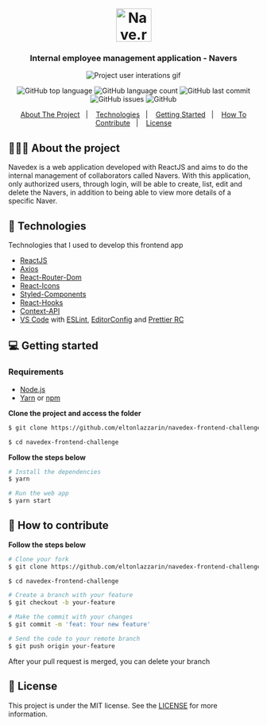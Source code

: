 <h1 align="center">
	<img alt="Nave.rs logo" src="https://github.com/eltonlazzarin/navedex-frontend-challenge/blob/master/src/assets/nave.png" height="67px" width="71px" />
</h1>

<h3 align="center">
  Internal employee management application - Navers
</h3>

<p align="center">
<img alt="Project user interations gif" src="https://github.com/eltonlazzarin/navedex-frontend-challenge/blob/master/screenshots/navedex-user-interations.gif" />
</p>

<p align="center">
  <img alt="GitHub top language" src="https://img.shields.io/github/languages/top/eltonlazzarin/navedex-frontend-challenge">

  <img alt="GitHub language count" src="https://img.shields.io/github/languages/count/eltonlazzarin/navedex-frontend-challenge">

  <img alt="GitHub last commit" src="https://img.shields.io/github/last-commit/eltonlazzarin/navedex-frontend-challenge">

  <img alt="GitHub issues" src="https://img.shields.io/github/issues/eltonlazzarin/navedex-frontend-challenge">

  <img alt="GitHub" src="https://img.shields.io/github/license/eltonlazzarin/navedex-frontend-challenge">
</p>

<p align="center">
  <a href="#-about-the-project">About The Project</a>&nbsp;&nbsp;&nbsp;|&nbsp;&nbsp;&nbsp;
  <a href="#-technologies">Technologies</a>&nbsp;&nbsp;&nbsp;|&nbsp;&nbsp;&nbsp;
  <a href="#-getting-started">Getting Started</a>&nbsp;&nbsp;&nbsp;|&nbsp;&nbsp;&nbsp;
  <a href="#-how-to-contribute">How To Contribute</a>&nbsp;&nbsp;&nbsp;|&nbsp;&nbsp;&nbsp;
  <a href="#-license">License</a>
</p>

## 👨🏻‍💻 About the project

<p>Navedex is a web application developed with ReactJS and aims to do the internal management of collaborators called Navers. With this application, only authorized users, through login, will be able to create, list, edit and delete the Navers, in addition to being able to view more details of a specific Naver.</p>

## 🚀 Technologies

Technologies that I used to develop this frontend app

- [ReactJS](https://nodejs.org/en)
- [Axios](https://github.com/axios/axios)
- [React-Router-Dom](https://reactrouter.com/web/guides/quick-start)
- [React-Icons](https://github.com/wwayne/react-tooltip)
- [Styled-Components](https://styled-components.com/docs/basics)
- [React-Hooks](https://reactjs.org/docs/hooks-intro.html)
- [Context-API](https://reactjs.org/docs/context.html)
- [VS Code](https://code.visualstudio.com) with [ESLint](https://eslint.org/docs/user-guide/getting-started), [EditorConfig](https://marketplace.visualstudio.com/items?itemName=EditorConfig.EditorConfig) and [Prettier RC](https://github.com/prettier/prettier)

## 💻 Getting started

### Requirements

- [Node.js](https://nodejs.org/en/)
- [Yarn](https://classic.yarnpkg.com/) or [npm](https://www.npmjs.com/)

**Clone the project and access the folder**

```bash
$ git clone https://github.com/eltonlazzarin/navedex-frontend-challenge.git

$ cd navedex-frontend-challenge
```

**Follow the steps below**

```bash
# Install the dependencies
$ yarn

# Run the web app
$ yarn start
```

## 🤔 How to contribute

**Follow the steps below**

```bash
# Clone your fork
$ git clone https://github.com/eltonlazzarin/navedex-frontend-challenge.git

$ cd navedex-frontend-challenge

# Create a branch with your feature
$ git checkout -b your-feature

# Make the commit with your changes
$ git commit -m 'feat: Your new feature'

# Send the code to your remote branch
$ git push origin your-feature
```

After your pull request is merged, you can delete your branch

## 📝 License

This project is under the MIT license. See the [LICENSE](https://github.com/eltonlazzarin/navedex-frontend-challenge/blob/master/LICENSE) for more information.
